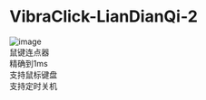 # VibraClick-LianDianQi-2  
![image](https://github.com/Jehoash/VibraClick-LianDianQi-2/blob/master/Sample.png)  
鼠键连点器   
精确到1ms  
支持鼠标键盘  
支持定时关机  
